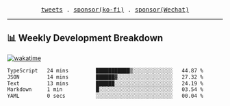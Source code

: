 <p align="center">
  <samp>
    <a href="https://twitter.com/everfu8">tweets</a> .
    <a href="https://ko-fi.com/everfu">sponsor(ko-fi)</a> . 
    <a href="https://s3.qjqq.cn/47/663742bac8e52.webp!color">sponsor(Wechat)</a>
  </samp>
</p>

---

## 📊 Weekly Development Breakdown

[![wakatime](https://wakatime.com/badge/user/0fcef314-a9cd-4509-9880-5cdb2158a775.svg)](https://wakatime.com/@0fcef314-a9cd-4509-9880-5cdb2158a775)

<!--START_SECTION:waka-->

```txt
TypeScript   24 mins         ███████████▒░░░░░░░░░░░░░   44.87 %
JSON         14 mins         ██████▓░░░░░░░░░░░░░░░░░░   27.32 %
Text         13 mins         ██████░░░░░░░░░░░░░░░░░░░   24.19 %
Markdown     1 min           █░░░░░░░░░░░░░░░░░░░░░░░░   03.54 %
YAML         0 secs          ░░░░░░░░░░░░░░░░░░░░░░░░░   00.04 %
```

<!--END_SECTION:waka-->